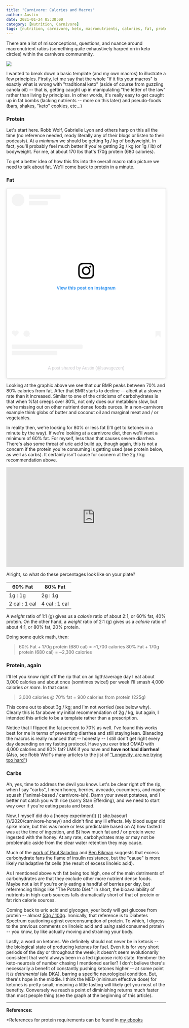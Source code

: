 ```yaml
---
title: "Carnivore: Calories and Macros"
author: Austin
date: 2021-01-24 05:30:00
category: [Nutrition, Carnivore]
tags: [nutrition, carnivore, keto, macronutrients, calories, fat, protein]
---
```


There are a lot of misconceptions, questions, and nuance around macronutrient ratios (something quite exhaustively harped on in keto circles) within the carnivore communmity.

<a href="https://lh3.googleusercontent.com/pvj-95x5hcjG4erLyL7dHdlMEpBQkS2EOMW4GT71No6GtIE97dzgaUSWEAJf3q2kpg3jQagMcrdHZdhGtVEAlRYThD2lie9HLDeUEdAQ4nexEvKuRY7rtkmsLB-NliMLUg-bi23Q8ek=w2400?source=screenshot.guru"> <img src="https://lh3.googleusercontent.com/pvj-95x5hcjG4erLyL7dHdlMEpBQkS2EOMW4GT71No6GtIE97dzgaUSWEAJf3q2kpg3jQagMcrdHZdhGtVEAlRYThD2lie9HLDeUEdAQ4nexEvKuRY7rtkmsLB-NliMLUg-bi23Q8ek=w600-h315-p-k" /> </a>

I wanted to break down a basic template (and my own macros) to illustrate a few principles.  Firstly, let me say that the whole "if it fits your macros" is exactly what is wrong with "traditional keto" (aside of course from guzzling canola oil) -- that is, getting caught up in manipulating "the letter of the law" rather than living by principles.  In other words, it's really easy to get caught up in fat bombs (lacking nutrients -- more on this later) and pseudo-foods (bars, shakes, "keto" cookies, etc...)

### Protein

Let's start here.  Robb Wolf, Gabrielle Lyon and others harp on this all the time (no reference needed, ready literally any of their blogs or listen to their podcasts).  At a *minimum* we should be getting 1g / kg of bodyweight.  In fact, you'll probably feel much better if you're getting 2g / kg (or 1g / lb) of bodyweight.  For me, at about 170 lbs that's 170g protein (680 calories).

To get a better idea of how this fits into the overall macro ratio picture we need to talk about fat.  We'll come back to protein in a minute.

### Fat

<blockquote class="instagram-media" data-instgrm-captioned data-instgrm-permalink="https://www.instagram.com/p/CF0SG9kgxAw/?utm_source=ig_embed&amp;utm_campaign=loading" data-instgrm-version="13" style=" background:#FFF; border:0; border-radius:3px; box-shadow:0 0 1px 0 rgba(0,0,0,0.5),0 1px 10px 0 rgba(0,0,0,0.15); margin: 1px; max-width:540px; min-width:326px; padding:0; width:99.375%; width:-webkit-calc(100% - 2px); width:calc(100% - 2px);"><div style="padding:16px;"> <a href="https://www.instagram.com/p/CF0SG9kgxAw/?utm_source=ig_embed&amp;utm_campaign=loading" style=" background:#FFFFFF; line-height:0; padding:0 0; text-align:center; text-decoration:none; width:100%;" target="_blank"> <div style=" display: flex; flex-direction: row; align-items: center;"> <div style="background-color: #F4F4F4; border-radius: 50%; flex-grow: 0; height: 40px; margin-right: 14px; width: 40px;"></div> <div style="display: flex; flex-direction: column; flex-grow: 1; justify-content: center;"> <div style=" background-color: #F4F4F4; border-radius: 4px; flex-grow: 0; height: 14px; margin-bottom: 6px; width: 100px;"></div> <div style=" background-color: #F4F4F4; border-radius: 4px; flex-grow: 0; height: 14px; width: 60px;"></div></div></div><div style="padding: 19% 0;"></div> <div style="display:block; height:50px; margin:0 auto 12px; width:50px;"><svg width="50px" height="50px" viewBox="0 0 60 60" version="1.1" xmlns="https://www.w3.org/2000/svg" xmlns:xlink="https://www.w3.org/1999/xlink"><g stroke="none" stroke-width="1" fill="none" fill-rule="evenodd"><g transform="translate(-511.000000, -20.000000)" fill="#000000"><g><path d="M556.869,30.41 C554.814,30.41 553.148,32.076 553.148,34.131 C553.148,36.186 554.814,37.852 556.869,37.852 C558.924,37.852 560.59,36.186 560.59,34.131 C560.59,32.076 558.924,30.41 556.869,30.41 M541,60.657 C535.114,60.657 530.342,55.887 530.342,50 C530.342,44.114 535.114,39.342 541,39.342 C546.887,39.342 551.658,44.114 551.658,50 C551.658,55.887 546.887,60.657 541,60.657 M541,33.886 C532.1,33.886 524.886,41.1 524.886,50 C524.886,58.899 532.1,66.113 541,66.113 C549.9,66.113 557.115,58.899 557.115,50 C557.115,41.1 549.9,33.886 541,33.886 M565.378,62.101 C565.244,65.022 564.756,66.606 564.346,67.663 C563.803,69.06 563.154,70.057 562.106,71.106 C561.058,72.155 560.06,72.803 558.662,73.347 C557.607,73.757 556.021,74.244 553.102,74.378 C549.944,74.521 548.997,74.552 541,74.552 C533.003,74.552 532.056,74.521 528.898,74.378 C525.979,74.244 524.393,73.757 523.338,73.347 C521.94,72.803 520.942,72.155 519.894,71.106 C518.846,70.057 518.197,69.06 517.654,67.663 C517.244,66.606 516.755,65.022 516.623,62.101 C516.479,58.943 516.448,57.996 516.448,50 C516.448,42.003 516.479,41.056 516.623,37.899 C516.755,34.978 517.244,33.391 517.654,32.338 C518.197,30.938 518.846,29.942 519.894,28.894 C520.942,27.846 521.94,27.196 523.338,26.654 C524.393,26.244 525.979,25.756 528.898,25.623 C532.057,25.479 533.004,25.448 541,25.448 C548.997,25.448 549.943,25.479 553.102,25.623 C556.021,25.756 557.607,26.244 558.662,26.654 C560.06,27.196 561.058,27.846 562.106,28.894 C563.154,29.942 563.803,30.938 564.346,32.338 C564.756,33.391 565.244,34.978 565.378,37.899 C565.522,41.056 565.552,42.003 565.552,50 C565.552,57.996 565.522,58.943 565.378,62.101 M570.82,37.631 C570.674,34.438 570.167,32.258 569.425,30.349 C568.659,28.377 567.633,26.702 565.965,25.035 C564.297,23.368 562.623,22.342 560.652,21.575 C558.743,20.834 556.562,20.326 553.369,20.18 C550.169,20.033 549.148,20 541,20 C532.853,20 531.831,20.033 528.631,20.18 C525.438,20.326 523.257,20.834 521.349,21.575 C519.376,22.342 517.703,23.368 516.035,25.035 C514.368,26.702 513.342,28.377 512.574,30.349 C511.834,32.258 511.326,34.438 511.181,37.631 C511.035,40.831 511,41.851 511,50 C511,58.147 511.035,59.17 511.181,62.369 C511.326,65.562 511.834,67.743 512.574,69.651 C513.342,71.625 514.368,73.296 516.035,74.965 C517.703,76.634 519.376,77.658 521.349,78.425 C523.257,79.167 525.438,79.673 528.631,79.82 C531.831,79.965 532.853,80.001 541,80.001 C549.148,80.001 550.169,79.965 553.369,79.82 C556.562,79.673 558.743,79.167 560.652,78.425 C562.623,77.658 564.297,76.634 565.965,74.965 C567.633,73.296 568.659,71.625 569.425,69.651 C570.167,67.743 570.674,65.562 570.82,62.369 C570.966,59.17 571,58.147 571,50 C571,41.851 570.966,40.831 570.82,37.631"></path></g></g></g></svg></div><div style="padding-top: 8px;"> <div style=" color:#3897f0; font-family:Arial,sans-serif; font-size:14px; font-style:normal; font-weight:550; line-height:18px;"> View this post on Instagram</div></div><div style="padding: 12.5% 0;"></div> <div style="display: flex; flex-direction: row; margin-bottom: 14px; align-items: center;"><div> <div style="background-color: #F4F4F4; border-radius: 50%; height: 12.5px; width: 12.5px; transform: translateX(0px) translateY(7px);"></div> <div style="background-color: #F4F4F4; height: 12.5px; transform: rotate(-45deg) translateX(3px) translateY(1px); width: 12.5px; flex-grow: 0; margin-right: 14px; margin-left: 2px;"></div> <div style="background-color: #F4F4F4; border-radius: 50%; height: 12.5px; width: 12.5px; transform: translateX(9px) translateY(-18px);"></div></div><div style="margin-left: 8px;"> <div style=" background-color: #F4F4F4; border-radius: 50%; flex-grow: 0; height: 20px; width: 20px;"></div> <div style=" width: 0; height: 0; border-top: 2px solid transparent; border-left: 6px solid #f4f4f4; border-bottom: 2px solid transparent; transform: translateX(16px) translateY(-4px) rotate(30deg)"></div></div><div style="margin-left: auto;"> <div style=" width: 0px; border-top: 8px solid #F4F4F4; border-right: 8px solid transparent; transform: translateY(16px);"></div> <div style=" background-color: #F4F4F4; flex-grow: 0; height: 12px; width: 16px; transform: translateY(-4px);"></div> <div style=" width: 0; height: 0; border-top: 8px solid #F4F4F4; border-left: 8px solid transparent; transform: translateY(-4px) translateX(8px);"></div></div></div> <div style="display: flex; flex-direction: column; flex-grow: 1; justify-content: center; margin-bottom: 24px;"> <div style=" background-color: #F4F4F4; border-radius: 4px; flex-grow: 0; height: 14px; margin-bottom: 6px; width: 224px;"></div> <div style=" background-color: #F4F4F4; border-radius: 4px; flex-grow: 0; height: 14px; width: 144px;"></div></div></a><p style=" color:#c9c8cd; font-family:Arial,sans-serif; font-size:14px; line-height:17px; margin-bottom:0; margin-top:8px; overflow:hidden; padding:8px 0 7px; text-align:center; text-overflow:ellipsis; white-space:nowrap;"><a href="https://www.instagram.com/p/CF0SG9kgxAw/?utm_source=ig_embed&amp;utm_campaign=loading" style=" color:#c9c8cd; font-family:Arial,sans-serif; font-size:14px; font-style:normal; font-weight:normal; line-height:17px; text-decoration:none;" target="_blank">A post shared by Austin (@savagezen)</a></p></div></blockquote> <script async src="//www.instagram.com/embed.js"></script>

Looking at the graphic above we see that our BMR peaks between 70% and 80% calories from fat.  After that BMR starts to decline -- albeit at a slower rate than it increased.  Similar to one of the criticisms of carbohydrates is that when %fat creeps over 80%, not only does our metablism slow, but we're missing out on other nutrient dense foods ources.  In a non-carnivore example think globs of butter and coconut oil and marginal meat and / or vegetables.

In reality then, we're looking for 80% or less fat (I'll get to ketones in a minute by the way).  If we're looking at a carnivore diet, then we'll want a minimum of 60% fat.  For myself, less than that causes severe diarrhea.  There's also some threat of uric acid build up, though again, this is not a concern if the protein you're consuming is getting used (see protein below, as well as carbs).  It certainly isn't cause for cocnern at the 2g / kg recommendation above.

<iframe width="560" height="315" src="https://www.youtube.com/embed/bBddh5jkF9U" frameborder="0" allow="accelerometer; autoplay; clipboard-write; encrypted-media; gyroscope; picture-in-picture" allowfullscreen></iframe>

Alright, so what do these percentages look like on your plate?

| 60% Fat | 80% Fat |
| ------- | ------- |
| 1g : 1g | 2g : 1g |
| 2 cal : 1 cal | 4 cal : 1 cal |

A *weight* ratio of 1:1 (g) gives us a *calorie* ratio of about 2:1, or 60% fat, 40% protein.  On the other hand, a *weight* ratio of 2:1 (g) gives us a *calorie* ratio of about 4:1, or 80% fat, 20% protein.

Doing some quick math, then:

> 60% Fat + 170g protein (680 cal) = ~1,700 calories
> 80% Fat + 170g protein (680 cal) = ~2,300 calories

### Protein, again

I'll let you know right off the rip that on an ligth/average day I eat about 3,000 calories and about once (somtimes twice!) per week I'll smash 4,000 calories *or more*.  In that case:

> 3,000 calories @ 70% fat = 900 calories from protein (225g)

This come out to about 3g / kg; and I'm not worried (see below why).  Clearly this is far above my initial recommendation of 2g / kg, but again, I intended this article to be a template rather than a prescription.

Notice that I flipped the fat percent to 70% as well.  I've found this works best for me in terms of preventing diarrhea and still staying lean.  Blanacing the macros is really nuanced that -- honestly -- I still don't get right every day depending on my fasting protocol.  Have you ever tried OMAD with 4,000 calories and 80% fat?  LMK if you have and **have not had diarrhea!** (Also, see Robb Wolf's many articles to the jist of ["Longevity, are we trying too hard"](https://www.ketocon.org/videos/ketocon-online-2020/robb-wolf-longevity/))

### Carbs

Ah, yes, time to address the devil you know.  Let's be clear right off the rip, when I say "carbs", I mean honey, berries, avocado, cucumbers, and maybe squash ("animal-based / carnivore-ish).  Damn your sweet potatoes, and I better not catch you with rice (sorry Stan Efferding), and we need to start way over if you're eating pasta and bread.

Now, I myself did do a [honey experiment]( {{ site.baseurl }}/2020/carnivore-honey/) and didn't find any ill effects.  My blood sugar did spike more, but this was more or less predictable based on A) how fasted I was at the time of ingestion, and B) how much fat and / or protein were ingested with the honey.  At any rate, carbohydrates may or may not be problematic aside from the clear water retention they may cause.

Much of the [work of Paul Saladino](https://castbox.fm/channel/Fundamental-Health-with-Paul-Saladino%2C-MD-id2108592?country=us) and [Ben Bikman](https://castbox.fm/episode/What%E2%80%99s-to-blame-for-Insulin-Resistance%2C-Carbs-or-PUFAs--A-very-friendly-debate-with-Ben-Bikman%2C-PhD-id2108592-id304784768?country=us) suggests that excess carbohydrate fans the flame of insulin resistance, but the "cause" is more likely maladaptive fat cells (the result of excess linoleic acid).

As I mentioned above with fat being too high, one of the main detriments of carbohydrates are that they exclude other more nutrient dense foods.  Maybe not a lot if you're only eating a handful of berries per day, but referrencing things like  "The Potato Diet."  In short, the bioavailability of nutrients in high-carb sources falls dramatically short of that of protein or fat rich calorie sources.

Coming back to uric acid and glycogen, your body will get glucose from protein --   almost [50g / 100g](http://journal.diabetes.org/diabetesspectrum/00v13n3/pg132.htm).  Ironically, that reference is to Diabetes Spectrum cautioning aginst overconsumption of protein.  To which, I digress to the previous comments on linoleic acid and *using* said consumed protein -- you know, by like actually moving and straining your body.

Lastly, a word on ketones.  We definitely should not never be in ketosis -- the biological state of producing ketones for fuel.  Even it is for very short periods of the day or throughout the week; it doesn't seem evolutionarily consistent that we'd always been in a fed (glucose rich) state.  Rembmer the keto-neurosis of number chasing I mentioned earlier?  I don't believe there's necessarily a benefit of constantly pushing ketones higher -- at some point it *is detrimental* (ala DKA), barring a specific neurological condition.  But, there's hope in the middle.  I think the MED (minimum effective dose) for ketones is pretty small; meaning a little fasting will likely get you most of the benefity.  Conversely we reach a point of diminishing returns much faster than most people thing (see the graph at the beginning of this article).

---

**References:**

*References for protein requirements can be found in [my ebooks](https://kombat-kitchen.square.site/)